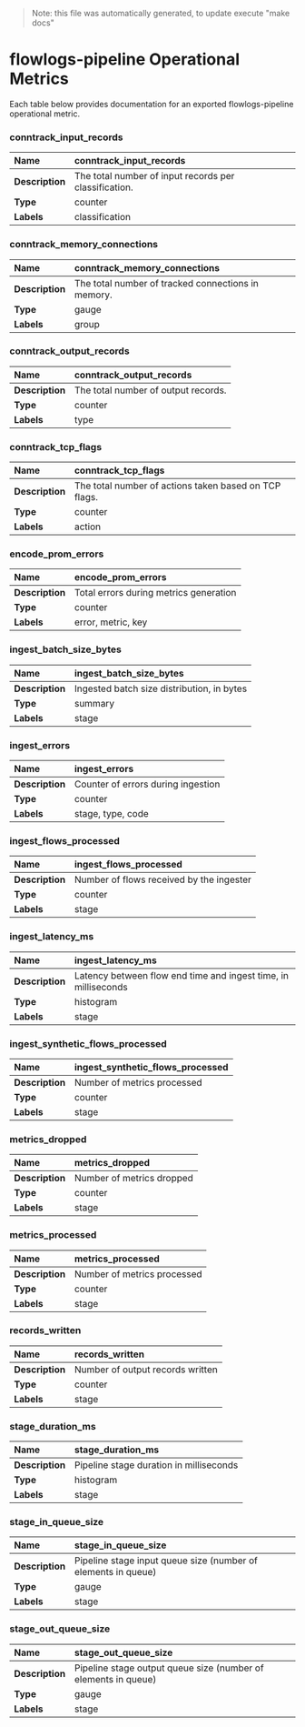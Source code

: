 
> Note: this file was automatically generated, to update execute "make docs"  
	 
# flowlogs-pipeline Operational Metrics  
	 
Each table below provides documentation for an exported flowlogs-pipeline operational metric. 

	

### conntrack_input_records
| **Name** | conntrack_input_records | 
|:---|:---|
| **Description** | The total number of input records per classification. | 
| **Type** | counter | 
| **Labels** | classification | 


### conntrack_memory_connections
| **Name** | conntrack_memory_connections | 
|:---|:---|
| **Description** | The total number of tracked connections in memory. | 
| **Type** | gauge | 
| **Labels** | group | 


### conntrack_output_records
| **Name** | conntrack_output_records | 
|:---|:---|
| **Description** | The total number of output records. | 
| **Type** | counter | 
| **Labels** | type | 


### conntrack_tcp_flags
| **Name** | conntrack_tcp_flags | 
|:---|:---|
| **Description** | The total number of actions taken based on TCP flags. | 
| **Type** | counter | 
| **Labels** | action | 


### encode_prom_errors
| **Name** | encode_prom_errors | 
|:---|:---|
| **Description** | Total errors during metrics generation | 
| **Type** | counter | 
| **Labels** | error, metric, key | 


### ingest_batch_size_bytes
| **Name** | ingest_batch_size_bytes | 
|:---|:---|
| **Description** | Ingested batch size distribution, in bytes | 
| **Type** | summary | 
| **Labels** | stage | 


### ingest_errors
| **Name** | ingest_errors | 
|:---|:---|
| **Description** | Counter of errors during ingestion | 
| **Type** | counter | 
| **Labels** | stage, type, code | 


### ingest_flows_processed
| **Name** | ingest_flows_processed | 
|:---|:---|
| **Description** | Number of flows received by the ingester | 
| **Type** | counter | 
| **Labels** | stage | 


### ingest_latency_ms
| **Name** | ingest_latency_ms | 
|:---|:---|
| **Description** | Latency between flow end time and ingest time, in milliseconds | 
| **Type** | histogram | 
| **Labels** | stage | 


### ingest_synthetic_flows_processed
| **Name** | ingest_synthetic_flows_processed | 
|:---|:---|
| **Description** | Number of metrics processed | 
| **Type** | counter | 
| **Labels** | stage | 


### metrics_dropped
| **Name** | metrics_dropped | 
|:---|:---|
| **Description** | Number of metrics dropped | 
| **Type** | counter | 
| **Labels** | stage | 


### metrics_processed
| **Name** | metrics_processed | 
|:---|:---|
| **Description** | Number of metrics processed | 
| **Type** | counter | 
| **Labels** | stage | 


### records_written
| **Name** | records_written | 
|:---|:---|
| **Description** | Number of output records written | 
| **Type** | counter | 
| **Labels** | stage | 


### stage_duration_ms
| **Name** | stage_duration_ms | 
|:---|:---|
| **Description** | Pipeline stage duration in milliseconds | 
| **Type** | histogram | 
| **Labels** | stage | 


### stage_in_queue_size
| **Name** | stage_in_queue_size | 
|:---|:---|
| **Description** | Pipeline stage input queue size (number of elements in queue) | 
| **Type** | gauge | 
| **Labels** | stage | 


### stage_out_queue_size
| **Name** | stage_out_queue_size | 
|:---|:---|
| **Description** | Pipeline stage output queue size (number of elements in queue) | 
| **Type** | gauge | 
| **Labels** | stage | 


